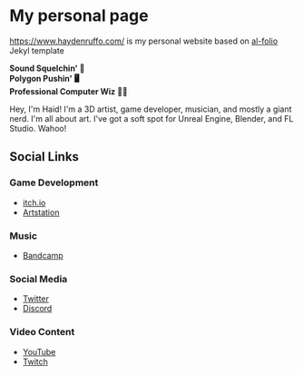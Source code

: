 # My personal page

https://www.haydenruffo.com/ is my personal website based on [al-folio](https://github.com/alshedivat/al-folio) Jekyl template 

**Sound Squelchin' 🎹  
Polygon Pushin' 🖥️  
Professional Computer Wiz 🧙‍♂️**

Hey, I'm Haid! I'm a 3D artist, game developer, musician, and mostly a giant nerd. I'm all about art. I've got a soft spot for Unreal Engine, Blender, and FL Studio. Wahoo!

## Social Links

### Game Development
- [itch.io](https://haid.itch.io/)
- [Artstation](https://www.artstation.com/haid)

### Music
- [Bandcamp](https://haidat.bandcamp.com/)

### Social Media
- [Twitter](https://twitter.com/HaydenRuffo)
- [Discord](https://discord.com/users/275062336513900546)

### Video Content
- [YouTube](https://www.youtube.com/@HAID.)
- [Twitch](https://www.twitch.tv/haidnaid)

<!-- ALL-CONTRIBUTORS-BADGE:START - Do not remove or modify this section -->
[maintainers]: https://img.shields.io/badge/maintainers-4-success.svg 'Number of maintainers'
<!-- ALL-CONTRIBUTORS-BADGE:END -->
